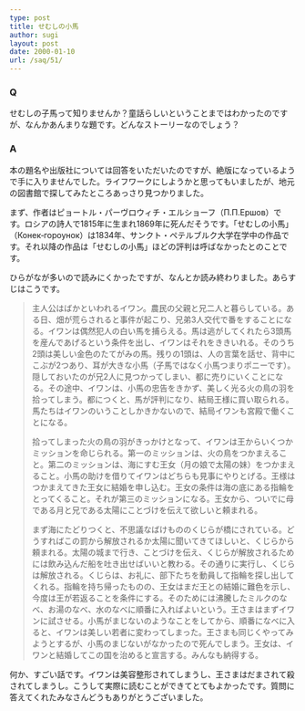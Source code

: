 ```yaml
---
type: post
title: せむしの小馬
author: sugi
layout: post
date: 2000-01-10
url: /saq/51/
---
```

### Q 

せむしの子馬って知りませんか？童話らしいということまではわかったのですが、なんかあんまりな題です。どんなストーリーなのでしょう？

### A 

本の題名や出版社については回答をいただいたのですが、絶版になっているようで手に入りませんでした。ライフワークにしようかと思ってもいましたが、地元の図書館で探してみたところあっさり見つかりました。

まず、作者はピョートル・パーヴロウィチ・エルショーフ（&#1055;.&#1055;.&Epsilon;&#1088;&#1096;&#1086;&#1074;）です。ロシアの詩人で1815年に生まれ1869年に死んだそうです。「せむしの小馬」（&#1050;&#1086;&#1085;&#1077;&#1082;‐&#1075;&#1086;&#1088;&#1086;&#1091;&#1085;&#1086;&#1082;）は1834年、サンクト・ペテルブルク大学在学中の作品です。それ以降の作品は「せむしの小馬」ほどの評判は呼ばなかったとのことです。

ひらがなが多いので読みにくかったですが、なんとか読み終わりました。あらすじはこうです。

> 主人公はばかといわれるイワン。農民の父親と兄二人と暮らしている。ある日、畑が荒らされると事件が起こり、兄弟3人交代で番をすることになる。イワンは偶然犯人の白い馬を捕らえる。馬は逃がしてくれたら3頭馬を産んであげるという条件を出し、イワンはそれをききいれる。そのうち2頭は美しい金色のたてがみの馬。残りの1頭は、人の言葉を話せ、背中にこぶが2つあり、耳が大きな小馬（子馬ではなく小馬つまりポニーです）。隠しておいたのが兄2人に見つかってしまい、都に売りにいくことになる。その途中、イワンは、小馬の忠告をきかず、美しく光る火の鳥の羽を拾ってしまう。都につくと、馬が評判になり、結局王様に買い取られる。馬たちはイワンのいうことしかきかないので、結局イワンも宮殿で働くことになる。
> 
> 拾ってしまった火の鳥の羽がきっかけとなって、イワンは王からいくつかミッションを命じられる。第一のミッションは、火の鳥をつかまえること。第二のミッションは、海にすむ王女（月の娘で太陽の妹）をつかまえること。小馬の助けを借りてイワンはどちらも見事にやりとげる。王様はつかまえてきた王女に結婚を申し込む。王女の条件は海の底にある指輪をとってくること。それが第三のミッションになる。王女から、ついでに母である月と兄である太陽にことづけを伝えて欲しいと頼まれる。
> 
> まず海にたどりつくと、不思議なばけもののくじらが橋にされている。どうすればこの罰から解放されるか太陽に聞いてきてほしいと、くじらから頼まれる。太陽の城まで行き、ことづけを伝え、くじらが解放されるためには飲み込んだ船を吐き出せばいいと教わる。その通りに実行し、くじらは解放される。くじらは、お礼に、部下たちを動員して指輪を探し出してくれる。指輪を持ち帰ったものの、王女はまだ王との結婚に難色を示し、今度は王が若返ることを条件にする。そのためには沸騰したミルクのなべ、お湯のなべ、水のなべに順番に入ればよいという。王さまはまずイワンに試させる。小馬がまじないのようなことをしてから、順番になべに入ると、イワンは美しい若者に変わってしまった。王さまも同じくやってみようとするが、小馬のまじないがなかったので死んでしまう。王女は、イワンと結婚してこの国を治めると宣言する。みんなも納得する。

何か、すごい話です。イワンは美容整形されてしまうし、王さまはだまされて殺されてしまうし。こうして実際に読むことができてとてもよかったです。質問に答えてくれたみなさんどうもありがとうございました。
